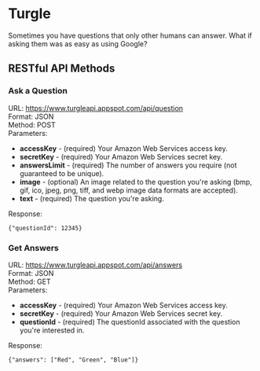 # Turgle

Sometimes you have questions that only other humans can answer. What if asking them was as easy as using Google?

## RESTful API Methods

### Ask a Question

URL: https://www.turgleapi.appspot.com/api/question  
Format: JSON  
Method: POST  
Parameters:

+ **accessKey** - (required) Your Amazon Web Services access key.
+ **secretKey** - (required) Your Amazon Web Services secret key.
+ **answersLimit** - (required) The number of answers you require (not guaranteed to be unique).
+ **image** - (optional) An image related to the question you're asking (bmp, gif, ico, jpeg, png, tiff, and webp image data formats are accepted).
+ **text** - (required) The question you're asking.

Response:  
```
{"questionId": 12345}
```

### Get Answers

URL: https://www.turgleapi.appspot.com/api/answers  
Format: JSON  
Method: GET  
Parameters:

+ **accessKey** - (required) Your Amazon Web Services access key.
+ **secretKey** - (required) Your Amazon Web Services secret key.
+ **questionId** - (required) The questionId associated with the question you're interested in.

Response:  
```
{"answers": ["Red", "Green", "Blue"]}
```
